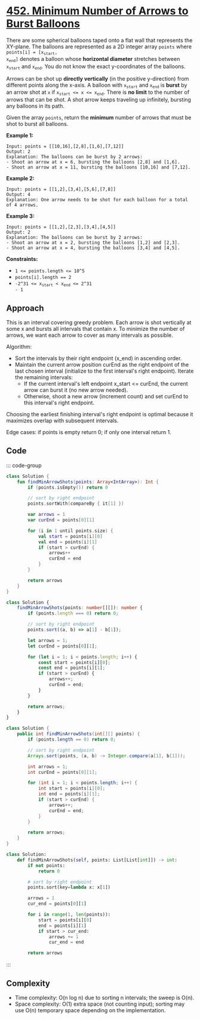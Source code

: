# [452. Minimum Number of Arrows to Burst Balloons](https://leetcode.com/problems/minimum-number-of-arrows-to-burst-balloons/description/?envType=study-plan-v2&envId=top-interview-150)

There are some spherical balloons taped onto a flat wall that represents the XY-plane. The balloons are represented as a 2D integer array <code>points</code> where <code>points[i] = [x<sub>start</sub>, x<sub>end</sub>]</code> denotes a balloon whose **horizontal diameter**  stretches between <code>x<sub>start</sub></code> and <code>x<sub>end</sub></code>. You do not know the exact y-coordinates of the balloons.

Arrows can be shot up **directly vertically**  (in the positive y-direction) from different points along the x-axis. A balloon with <code>x<sub>start</sub></code> and <code>x<sub>end</sub></code> is **burst**  by an arrow shot at <code>x</code> if <code>x<sub>start</sub> <= x <= x<sub>end</sub></code>. There is **no limit**  to the number of arrows that can be shot. A shot arrow keeps traveling up infinitely, bursting any balloons in its path.

Given the array <code>points</code>, return the **minimum**  number of arrows that must be shot to burst all balloons.

**Example 1:** 

```
Input: points = [[10,16],[2,8],[1,6],[7,12]]
Output: 2
Explanation: The balloons can be burst by 2 arrows:
- Shoot an arrow at x = 6, bursting the balloons [2,8] and [1,6].
- Shoot an arrow at x = 11, bursting the balloons [10,16] and [7,12].
```

**Example 2:** 

```
Input: points = [[1,2],[3,4],[5,6],[7,8]]
Output: 4
Explanation: One arrow needs to be shot for each balloon for a total of 4 arrows.
```

**Example 3:** 

```
Input: points = [[1,2],[2,3],[3,4],[4,5]]
Output: 2
Explanation: The balloons can be burst by 2 arrows:
- Shoot an arrow at x = 2, bursting the balloons [1,2] and [2,3].
- Shoot an arrow at x = 4, bursting the balloons [3,4] and [4,5].
```

**Constraints:** 

- <code>1 <= points.length <= 10^5</code>
- <code>points[i].length == 2</code>
- <code>-2^31 <= x<sub>start</sub> < x<sub>end</sub> <= 2^31 - 1</code>

## Approach

This is an interval covering greedy problem. Each arrow is shot vertically at some x and bursts all intervals that contain x. To minimize the number of arrows, we want each arrow to cover as many intervals as possible.

Algorithm:

- Sort the intervals by their right endpoint (x_end) in ascending order.
- Maintain the current arrow position curEnd as the right endpoint of the last chosen interval (initialize to the first interval's right endpoint). Iterate the remaining intervals:
  - If the current interval's left endpoint x_start <= curEnd, the current arrow can burst it (no new arrow needed).
  - Otherwise, shoot a new arrow (increment count) and set curEnd to this interval's right endpoint.

Choosing the earliest finishing interval's right endpoint is optimal because it maximizes overlap with subsequent intervals.

Edge cases: if points is empty return 0; if only one interval return 1.

## Code

::: code-group

```kotlin [Kotlin]
class Solution {
    fun findMinArrowShots(points: Array<IntArray>): Int {
        if (points.isEmpty()) return 0

        // sort by right endpoint
        points.sortWith(compareBy { it[1] })

        var arrows = 1
        var curEnd = points[0][1]

        for (i in 1 until points.size) {
            val start = points[i][0]
            val end = points[i][1]
            if (start > curEnd) {
                arrows++
                curEnd = end
            }
        }

        return arrows
    }
}
```

```typescript [TypeScript]
class Solution {
    findMinArrowShots(points: number[][]): number {
        if (points.length === 0) return 0;

        // sort by right endpoint
        points.sort((a, b) => a[1] - b[1]);

        let arrows = 1;
        let curEnd = points[0][1];

        for (let i = 1; i < points.length; i++) {
            const start = points[i][0];
            const end = points[i][1];
            if (start > curEnd) {
                arrows++;
                curEnd = end;
            }
        }

        return arrows;
    }
}
```

```java [Java]
class Solution {
    public int findMinArrowShots(int[][] points) {
        if (points.length == 0) return 0;

        // sort by right endpoint
        Arrays.sort(points, (a, b) -> Integer.compare(a[1], b[1]));

        int arrows = 1;
        int curEnd = points[0][1];

        for (int i = 1; i < points.length; i++) {
            int start = points[i][0];
            int end = points[i][1];
            if (start > curEnd) {
                arrows++;
                curEnd = end;
            }
        }

        return arrows;
    }
}
```

```python [Python]
class Solution:
    def findMinArrowShots(self, points: List[List[int]]) -> int:
        if not points:
            return 0

        # sort by right endpoint
        points.sort(key=lambda x: x[1])

        arrows = 1
        cur_end = points[0][1]

        for i in range(1, len(points)):
            start = points[i][0]
            end = points[i][1]
            if start > cur_end:
                arrows += 1
                cur_end = end

        return arrows
```

:::

## Complexity

- Time complexity: O(n log n) due to sorting n intervals; the sweep is O(n).
- Space complexity: O(1) extra space (not counting input); sorting may use O(n) temporary space depending on the implementation.

